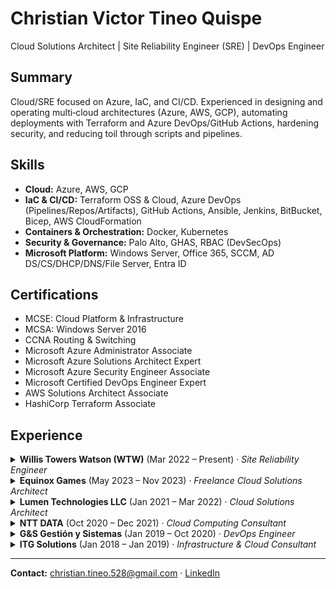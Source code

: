 # Christian Victor Tineo Quispe
Cloud Solutions Architect | Site Reliability Engineer (SRE) | DevOps Engineer

## Summary
Cloud/SRE focused on Azure, IaC, and CI/CD. Experienced in designing and operating multi‑cloud architectures (Azure, AWS, GCP), automating deployments with Terraform and Azure DevOps/GitHub Actions, hardening security, and reducing toil through scripts and pipelines.

## Skills
- **Cloud:** Azure, AWS, GCP
- **IaC & CI/CD:** Terraform OSS & Cloud, Azure DevOps (Pipelines/Repos/Artifacts), GitHub Actions, Ansible, Jenkins, BitBucket, Bicep, AWS CloudFormation
- **Containers & Orchestration:** Docker, Kubernetes
- **Security & Governance:** Palo Alto, GHAS, RBAC (DevSecOps)
- **Microsoft Platform:** Windows Server, Office 365, SCCM, AD DS/CS/DHCP/DNS/File Server, Entra ID

## Certifications
- MCSE: Cloud Platform & Infrastructure
- MCSA: Windows Server 2016
- CCNA Routing & Switching
- Microsoft Azure Administrator Associate
- Microsoft Azure Solutions Architect Expert
- Microsoft Azure Security Engineer Associate
- Microsoft Certified DevOps Engineer Expert
- AWS Solutions Architect Associate
- HashiCorp Terraform Associate

## Experience

<details>
<summary><strong>Willis Towers Watson (WTW)</strong> (Mar 2022 – Present) · <em>Site Reliability Engineer</em></summary>

- Ensured application availability and reliability; incident response and post‑mortems.
- Applications monitoring and alerting.
- Eliminated manual tasks via automation (DevOps/GitOps) and guided better use of cloud resources and pipelines (GitHub Actions).  
- Migrated workloads to Azure with Terraform.
- Data Factory and DataBricks support.
- Vulnerabilities remediation and FinOps.
</details>

<details>
<summary><strong>Equinox Games</strong> (May 2023 – Nov 2023) · <em>Freelance Cloud Solutions Architect</em></summary>

- Architecture for game hosting on Azure, AWS, and GCP.
- Terraform pipelines with GitHub Actions for IaC.
- Security hardening on Azure/AWS; Kubernetes operations.
</details>

<details>
<summary><strong>Lumen Technologies LLC</strong> (Jan 2021 – Mar 2022) · <em>Cloud Solutions Architect</em></summary>

- On‑prem → Azure migration (120+ servers), security and governance.  
- Backups, DR, and perimeter security with Palo Alto; L3 support leading 3 analysts.
- Monitoring and continuous improvements in the infrastructure.
</details>

<details>
<summary><strong>NTT DATA</strong> (Oct 2020 – Dec 2021) · <em>Cloud Computing Consultant</em></summary>

- “Journey to Azure” for Credicorp Capital: IaC with Azure DevOps + Terraform (SCRUM).  
- Used Azure Pipelines, Repos, and Artifacts; GHAS.  
</details>

<details>
<summary><strong>G&S Gestión y Sistemas</strong> (Jan 2019 – Oct 2020) · <em>DevOps Engineer</em></summary>

- Automated deployments on Azure/AWS with Terraform and ARM; Terraform/Ansible modules.  
- Experience with Docker, Kubernetes, Jenkins, Bitbucket, HashiCorp Vault; client enablement/training.
</details>

<details>
<summary><strong>ITG Solutions</strong> (Jan 2018 – Jan 2019) · <em>Infrastructure & Cloud Consultant</em></summary>

- Administration of Windows Server, O365, and SCCM.  
- Consulting on AD DS/CS, DHCP, DNS, File Server, Azure AD, and Defender ATP.
</details>

---

**Contact:** [christian.tineo.528@gmail.com](mailto:christian.tineo.528@gmail.com) · [LinkedIn](https://www.linkedin.com/in/christian-tineo-727102133/)
